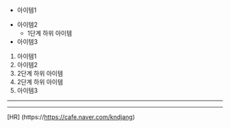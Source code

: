- 아이템1
+ 아이템2
  - 1단계 하위 아이템
+ 아이템3

1. 아이템1
1. 아이템2
  1. 2단계 하위 아이템
  1. 2단계 하위 아이템
1. 아이템3

---
***
[HR] (https://https://cafe.naver.com/kndjang)
